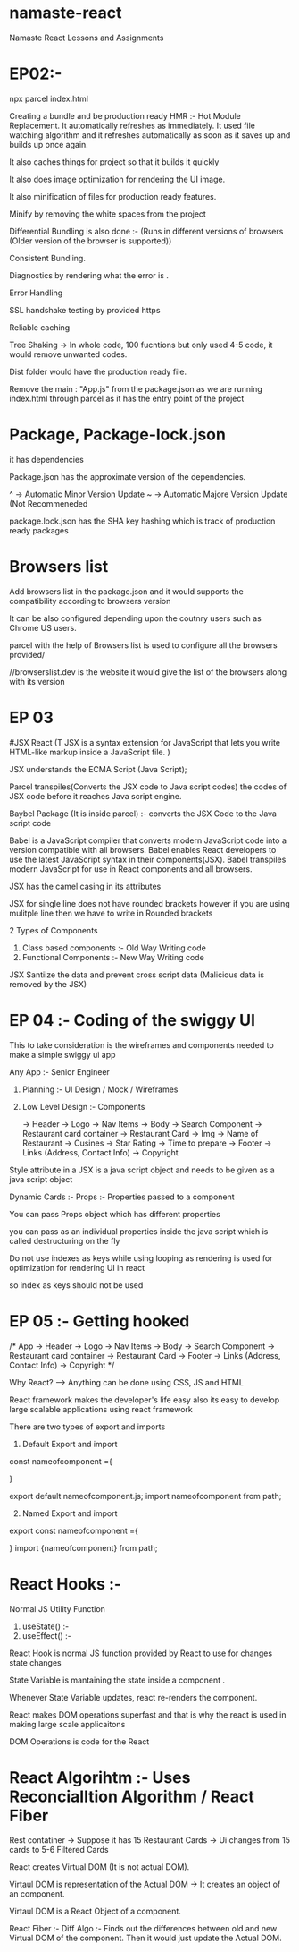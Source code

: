 # namaste-react
 Namaste React Lessons and Assignments


# EP02:-
npx parcel index.html

Creating a bundle and be production ready
HMR :- Hot Module Replacement. It automatically refreshes as immediately. It used file watching algorithm and it refreshes automatically as soon as it saves up and builds up once again.

It also caches things for project so that it builds it quickly

It also does image optimization for rendering the UI image.

It also minification of files for production ready features.

Minify by removing the white spaces from the project

Differential Bundling is also done :- (Runs in different versions of browsers (Older version of the browser is supported))

Consistent Bundling.

Diagnostics by rendering what the error is .

Error Handling

SSL handshake testing by provided https 

Reliable caching

Tree Shaking -> In whole code, 100 fucntions but only used 4-5 code, it would remove unwanted codes.

Dist folder would have the production ready file.


Remove the main : "App.js" from the package.json as we are running index.html through parcel as it has the entry point of the project

# Package, Package-lock.json

it has dependencies 

Package.json has the approximate version of the dependencies.

^ -> Automatic Minor Version Update
~ -> Automatic Majore Version Update (Not Recommeneded

package.lock.json has the SHA key hashing which is track of production ready packages 

# Browsers list

Add browsers list in the package.json and it would supports the compatibility according to browsers version

It can be also configured depending upon the coutnry users such as Chrome US users.

parcel with the help of Browsers list is used to configure all the browsers provided/

//browserslist.dev is the website it would give the list of the browsers along with its version

# EP 03



#JSX React (T JSX is a syntax extension for JavaScript that lets you write HTML-like markup inside a JavaScript file. )

JSX understands the ECMA Script (Java Script);

Parcel transpiles(Converts the JSX code to Java script codes) the codes of JSX code before it reaches Java script engine.

Baybel Package (It is inside parcel)  :- converts the JSX Code to the Java script code

Babel is a JavaScript compiler that converts modern JavaScript code into a version compatible with all browsers. Babel enables React developers to use the latest JavaScript syntax in their components(JSX). Babel transpiles modern JavaScript for use in React components and all browsers.

JSX has the camel casing in its attributes

JSX for single line does not have rounded brackets however if you are using mulitple line then we have to write in Rounded brackets

2 Types of Components

1) Class based components :- Old Way Writing code
2) Functional Components :- New Way Writing code

JSX Santiize the data and prevent cross script data  (Malicious data is removed by the JSX)



# EP 04 :- Coding of the swiggy UI

This to take consideration is the wireframes and components needed to make a simple swiggy ui app

Any App :- Senior Engineer

1) Planning :- UI Design / Mock / Wireframes

2) Low Level Design :- Components 

    -> Header
        -> Logo
        -> Nav Items
    -> Body
        -> Search Component
        -> Restaurant card container
            -> Restaurant Card
                -> Img
                -> Name of Restaurant
                -> Cusines
                -> Star Rating 
                -> Time to prepare
    -> Footer
        -> Links (Address, Contact Info)
        -> Copyright

Style attribute in a JSX is a java script object and needs to be given as a java script object


Dynamic Cards :- Props :- Properties passed to a component

You can pass Props object which has different properties

you can pass as an individual properties inside the java script which is called destructuring on the fly

Do not use indexes as keys while using looping as rendering is used for optimization for rendering UI in react

so index as keys should not be used


# EP 05 :- Getting hooked

/*
App
        -> Header
                -> Logo
                -> Nav Items
        -> Body
                -> Search Component
                -> Restaurant card container
                -> Restaurant Card
        -> Footer
                -> Links (Address, Contact Info)
                -> Copyright
*/

Why React? --> Anything can be done using CSS, JS and HTML

React framework makes the developer's life easy also its easy to develop large scalable applications using react framework

There are two types of export and imports 

1) Default Export and import

const nameofcomponent ={

}

export default nameofcomponent.js;
import nameofcomponent from path;

2) Named Export and import

export const nameofcomponent ={

}
import {nameofcomponent} from path;


# React Hooks :-  

Normal JS Utility Function 

1) useState() :- 
2) useEffect() :- 

React Hook is normal JS function provided by React to use for changes state changes


State Variable is mantaining the state inside a component .

Whenever State Variable updates, react re-renders the component.

React makes DOM operations superfast and that is why the react is used in making large scale applicaitons 

DOM Operations is code for the React



# React Algorihtm :- Uses Reconcialltion Algorithm / React Fiber

Rest contatiner -> Suppose it has 15 Restaurant Cards -> Ui changes from 15 cards to 5-6 Filtered Cards 

React creates Virtual DOM (It is not actual DOM).

Virtaul DOM is representation of the Actual DOM -> It creates an object of an component.

Virtaul DOM is a React Object of a component.

React Fiber :- Diff Algo :- Finds out the differences between old and new Virtual DOM of the component. Then it would just update the Actual DOM.



